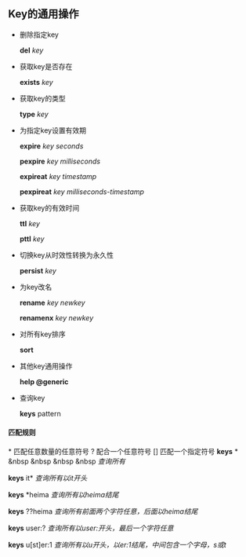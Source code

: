 ## Key的通用操作

* 删除指定key

  **del** *key*

* 获取key是否存在

  **exists** *key*

* 获取key的类型

  **type** *key*

* 为指定key设置有效期

  **expire** *key seconds*

  **pexpire** *key milliseconds*

  **expireat** *key timestamp*

  **pexpireat** *key milliseconds-timestamp*

* 获取key的有效时间

  **ttl** *key*

  **pttl** *key*

* 切换key从时效性转换为永久性

  **persist** *key*

* 为key改名

  **rename** *key newkey*

  **renamenx** *key newkey*

* 对所有key排序

  **sort**

* 其他key通用操作

  **help @generic**

* 查询key

  **keys** pattern

#### 匹配规则

 \* 匹配任意数量的任意符号      ? 配合一个任意符号       [] 匹配一个指定符号
**keys**    * 									&nbsp		 &nbsp &nbsp &nbsp			*查询所有*

**keys**    it*															*查询所有以it开头*

**keys**    *heima 												*查询所有以heima结尾*

**keys**    ??heima 						*查询所有前面两个字符任意，后面以heima结尾*

**keys**    user:?								*查询所有以user:开头，最后一个字符任意*

**keys**    u[st]er:1 			*查询所有以u开头，以er:1结尾，中间包含一个字母，s或t*
